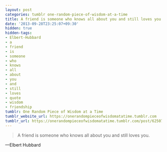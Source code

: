 ```yaml
---
layout: post
categories: tumblr one-random-piece-of-wisdom-at-a-time
title: A friend is someone who knows all about you and still loves you.
date: '2013-09-28T23:25:07+09:30'
hidden: true
hidden-tags:
- Elbert-Hubbard
- a
- friend
- is
- someone
- who
- knows
- all
- about
- you
- and
- still
- loves
- quote
- wisdom
- friendship
tumblr: One Random Piece of Wisdom at a Time
tumblr_website_url: https://onerandompieceofwisdomatatime.tumblr.com
tumblr_url: https://onerandompieceofwisdomatatime.tumblr.com/post/62507673776/a-friend-is-someone-who-knows-all-about-you-and
---
```

> A friend is someone who knows all about you and still loves you.

—Elbert Hubbard
